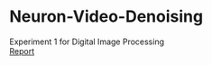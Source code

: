 # Neuron-Video-Denoising
Experiment 1 for Digital Image Processing
<br />
[Report](Report/Experiment-1-Final-Report.pdf)
